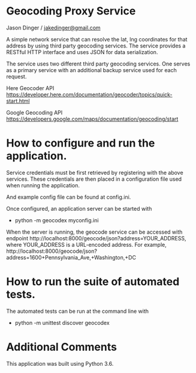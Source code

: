 # Geocoding Proxy Service
Jason Dinger / jakedinger@gmail.com

A simple network service that can resolve the lat, lng coordinates for that address
by using third party geocoding services. The service provides a RESTful HTTP interface and uses JSON for data serialization.

The service uses two different third party geocoding services. One serves as
a primary service with an additional backup service used for each request.

Here Geocoder API
https://developer.here.com/documentation/geocoder/topics/quick-start.html

Google Geocoding API https://developers.google.com/maps/documentation/geocoding/start

# How to configure and run the application.

Service credentials must be first retrieved by registering with the above services.
These credentials are then placed in a configuration file used when running the application.

And example config file can be found at config.ini.

Once configured, an application server can be started with
  * python -m geocodex myconfig.ini

When the server is running, the geocode service can be accessed with endpoint
http://localhost:8000/geocode/json?address=YOUR_ADDRESS, where YOUR_ADDRESS is a URL-encoded address.  For example, 
http://localhost:8000/geocode/json?address=1600+Pennsylvania_Ave,+Washington,+DC

# How to run the suite of automated tests.

The automated tests can be run at the command line with
  * python -m unittest discover geocodex

# Additional Comments
This application was built using Python 3.6.
